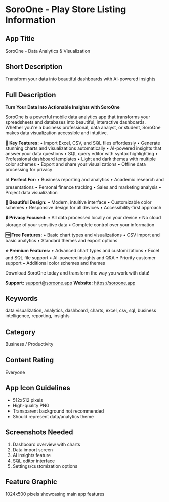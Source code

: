 # SoroOne - Play Store Listing Information

## App Title
SoroOne - Data Analytics & Visualization

## Short Description
Transform your data into beautiful dashboards with AI-powered insights

## Full Description

**Turn Your Data Into Actionable Insights with SoroOne**

SoroOne is a powerful mobile data analytics app that transforms your spreadsheets and databases into beautiful, interactive dashboards. Whether you're a business professional, data analyst, or student, SoroOne makes data visualization accessible and intuitive.

**🚀 Key Features:**
• Import Excel, CSV, and SQL files effortlessly
• Generate stunning charts and visualizations automatically
• AI-powered insights that answer your data questions
• SQL query editor with syntax highlighting
• Professional dashboard templates
• Light and dark themes with multiple color schemes
• Export and share your visualizations
• Offline data processing for privacy

**📊 Perfect For:**
• Business reporting and analytics
• Academic research and presentations
• Personal finance tracking
• Sales and marketing analysis
• Project data visualization

**🎨 Beautiful Design:**
• Modern, intuitive interface
• Customizable color schemes
• Responsive design for all devices
• Accessibility-first approach

**🔒 Privacy Focused:**
• All data processed locally on your device
• No cloud storage of your sensitive data
• Complete control over your information

**🆓 Free Features:**
• Basic chart types and visualizations
• CSV import and basic analytics
• Standard themes and export options

**⭐ Premium Features:**
• Advanced chart types and customizations
• Excel and SQL file support
• AI-powered insights and Q&A
• Priority customer support
• Additional color schemes and themes

Download SoroOne today and transform the way you work with data!

**Support:** support@soroone.app
**Website:** https://soroone.app

## Keywords
data visualization, analytics, dashboard, charts, excel, csv, sql, business intelligence, reporting, insights

## Category
Business / Productivity

## Content Rating
Everyone

## App Icon Guidelines
- 512x512 pixels
- High-quality PNG
- Transparent background not recommended
- Should represent data/analytics theme

## Screenshots Needed
1. Dashboard overview with charts
2. Data import screen
3. AI insights feature
4. SQL editor interface
5. Settings/customization options

## Feature Graphic
1024x500 pixels showcasing main app features
